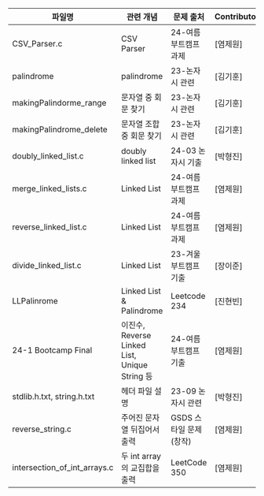 | 파일명   | 관련 개념     | 문제 출처            | Contributor |
|----------|---------------|----------------------|-------------|
| CSV_Parser.c    | CSV Parser    | 24-여름 부트캠프 과제     | [염제원]      |
| palindrome   | palindrome    | 23-논자시 관련     | [김기훈]      |
| makingPalindorme_range   | 문자열 중 회문 찾기    | 23-논자시 관련     | [김기훈]      |
| makingPalindrome_delete   | 문자열 조합 중 회문 찾기    | 23-논자시 관련     | [김기훈]      |
| doubly_linked_list.c    | doubly linked list    | 24-03 논자시 기출    | [박형진]      |
| merge_linked_lists.c    | Linked List    | 24-여름 부트캠프 과제     | [염제원]      |
| reverse_linked_list.c    | Linked List    | 24-여름 부트캠프 과제     | [염제원]      |
| divide_linked_list.c    | Linked List    | 23-겨울 부트캠프 기출     | [장이준]      |
| LLPalinrome    | Linked List & Palindrome   | Leetcode 234    | [진현빈]      |
| 24-1 Bootcamp Final    | 이진수, Reverse Linked List, Unique String 등 | 24-여름 부트캠프 기출  | [염제원]      |
| stdlib.h.txt, string.h.txt   |  헤더 파일 설명   |   23-09 논자시 관련   |  [박형진]    |
| reverse_string.c   |  주어진 문자열 뒤집어서 출력   |  GSDS 스타일 문제 (창작)   |  [염제원]    |
| intersection_of_int_arrays.c   |  두 int array의 교집합을 출력   |  LeetCode 350   |  [염제원]    |
